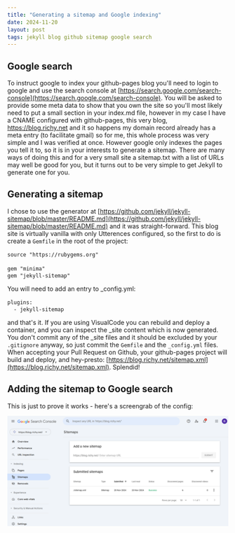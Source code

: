 ```yaml
---
title: "Generating a sitemap and Google indexing"
date: 2024-11-20
layout: post
tags: jekyll blog github sitemap google search
---
```


## Google search

To instruct google to index your github-pages blog you'll need to login to google and use the search console at [https://search.google.com/search-console](https://search.google.com/search-console). You will be asked to provide some meta data to show that you own the site so you'll most likely need to put a small section in your index.md file, however in my case I have a CNAME configured with github-pages, this very blog, https://blog.richy.net and it so happens my domain record already has a meta entry (to facilitate gmail) so for me, this whole process was very simple and I was verified at once. However google only indexes the pages you tell it to, so it is in your interests to generate a sitemap. There are many ways of doing this and for a very small site a sitemap.txt with a list of URLs may well be good for you, but it turns out to be very simple to get Jekyll to generate one for you.

## Generating a sitemap

I chose to use the generator at [https://github.com/jekyll/jekyll-sitemap/blob/master/README.md](https://github.com/jekyll/jekyll-sitemap/blob/master/README.md) and it was straight-forward. This blog site is virtually vanilla with only Utterences configured, so the first to do is create a `Gemfile` in the root of the project:

```
source "https://rubygems.org"

gem "minima"
gem "jekyll-sitemap"
```

You will need to add an entry to _config.yml:

```
plugins:
  - jekyll-sitemap
```

and that's it. If you are using VisualCode you can rebuild and deploy a container, and you can inspect the _site content which is now generated. You don't commit any of the _site files and it should be excluded by your `.gitignore` anyway, so just commit the `Gemfile` and the `_config.yml` files. When accepting your Pull Request on Github, your github-pages project will build and deploy, and hey-presto: [https://blog.richy.net/sitemap.xml](https://blog.richy.net/sitemap.xml). Splendid!

## Adding the sitemap to Google search

This is just to prove it works - here's a screengrab of the config:

![Image](/assets/images/sitemap.png)


